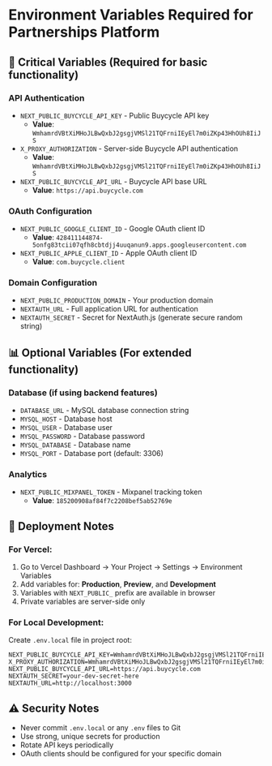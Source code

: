 # Environment Variables Required for Partnerships Platform

## 🔑 Critical Variables (Required for basic functionality)

### API Authentication
- `NEXT_PUBLIC_BUYCYCLE_API_KEY` - Public Buycycle API key
  - **Value**: `WmhamrdVBtXiMHoJLBwQxbJ2gsgjVMSl21TQFrniIEyEl7m0iZKp43HhOUh8IiJS`
- `X_PROXY_AUTHORIZATION` - Server-side Buycycle API authentication
  - **Value**: `WmhamrdVBtXiMHoJLBwQxbJ2gsgjVMSl21TQFrniIEyEl7m0iZKp43HhOUh8IiJS`
- `NEXT_PUBLIC_BUYCYCLE_API_URL` - Buycycle API base URL
  - **Value**: `https://api.buycycle.com`

### OAuth Configuration
- `NEXT_PUBLIC_GOOGLE_CLIENT_ID` - Google OAuth client ID
  - **Value**: `428411144874-5onfg83tcii07qfh8cbtdjj4uuqanun9.apps.googleusercontent.com`
- `NEXT_PUBLIC_APPLE_CLIENT_ID` - Apple OAuth client ID
  - **Value**: `com.buycycle.client`

### Domain Configuration
- `NEXT_PUBLIC_PRODUCTION_DOMAIN` - Your production domain
- `NEXTAUTH_URL` - Full application URL for authentication
- `NEXTAUTH_SECRET` - Secret for NextAuth.js (generate secure random string)

## 📊 Optional Variables (For extended functionality)

### Database (if using backend features)
- `DATABASE_URL` - MySQL database connection string
- `MYSQL_HOST` - Database host
- `MYSQL_USER` - Database user
- `MYSQL_PASSWORD` - Database password
- `MYSQL_DATABASE` - Database name
- `MYSQL_PORT` - Database port (default: 3306)

### Analytics
- `NEXT_PUBLIC_MIXPANEL_TOKEN` - Mixpanel tracking token
  - **Value**: `185200908af84f7c2208bef5ab52769e`

## 🚀 Deployment Notes

### For Vercel:
1. Go to Vercel Dashboard → Your Project → Settings → Environment Variables
2. Add variables for: **Production**, **Preview**, and **Development**
3. Variables with `NEXT_PUBLIC_` prefix are available in browser
4. Private variables are server-side only

### For Local Development:
Create `.env.local` file in project root:
```env
NEXT_PUBLIC_BUYCYCLE_API_KEY=WmhamrdVBtXiMHoJLBwQxbJ2gsgjVMSl21TQFrniIEyEl7m0iZKp43HhOUh8IiJS
X_PROXY_AUTHORIZATION=WmhamrdVBtXiMHoJLBwQxbJ2gsgjVMSl21TQFrniIEyEl7m0iZKp43HhOUh8IiJS
NEXT_PUBLIC_BUYCYCLE_API_URL=https://api.buycycle.com
NEXTAUTH_SECRET=your-dev-secret-here
NEXTAUTH_URL=http://localhost:3000
```

## ⚠️ Security Notes
- Never commit `.env.local` or any `.env` files to Git
- Use strong, unique secrets for production
- Rotate API keys periodically
- OAuth clients should be configured for your specific domain 